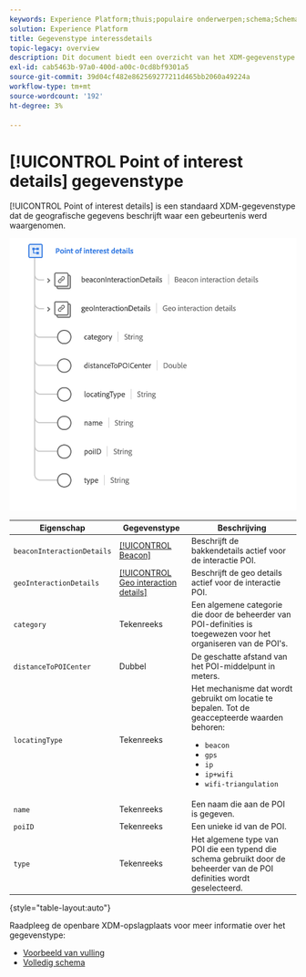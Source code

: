 ```yaml
---
keywords: Experience Platform;thuis;populaire onderwerpen;schema;Schema;XDM;velden;schema's;Schemas;poi;poi details;punt van belang;punt details;datatype;data-type;gegevenstype;
solution: Experience Platform
title: Gegevenstype interessdetails
topic-legacy: overview
description: Dit document biedt een overzicht van het XDM-gegevenstype Point of Interest Details.
exl-id: cab5463b-97a0-400d-a00c-0cd8bf9301a5
source-git-commit: 39d04cf482e862569277211d465bb2060a49224a
workflow-type: tm+mt
source-wordcount: '192'
ht-degree: 3%

---
```


# [!UICONTROL Point of interest details] gegevenstype

[!UICONTROL Point of interest details] is een standaard XDM-gegevenstype dat de geografische gegevens beschrijft waar een gebeurtenis werd waargenomen.

<img src="../images/data-types/poi-details.png" width="550" /><br />

| Eigenschap | Gegevenstype | Beschrijving |
| --- | --- | --- |
| `beaconInteractionDetails` | [[!UICONTROL Beacon]](./beacon.md) | Beschrijft de bakkendetails actief voor de interactie POI. |
| `geoInteractionDetails` | [[!UICONTROL Geo interaction details]](./geo-interaction-details.md) | Beschrijft de geo details actief voor de interactie POI. |
| `category` | Tekenreeks | Een algemene categorie die door de beheerder van POI-definities is toegewezen voor het organiseren van de POI&#39;s. |
| `distanceToPOICenter` | Dubbel | De geschatte afstand van het POI-middelpunt in meters. |
| `locatingType` | Tekenreeks | Het mechanisme dat wordt gebruikt om locatie te bepalen. Tot de geaccepteerde waarden behoren: <ul><li>`beacon`</li><li>`gps`</li><li>`ip`</li><li>`ip+wifi`</li><li>`wifi-triangulation`</li></ul> |
| `name` | Tekenreeks | Een naam die aan de POI is gegeven. |
| `poiID` | Tekenreeks | Een unieke id van de POI. |
| `type` | Tekenreeks | Het algemene type van POI die een typend die schema gebruikt door de beheerder van de POI definities wordt geselecteerd. |

{style=&quot;table-layout:auto&quot;}

Raadpleeg de openbare XDM-opslagplaats voor meer informatie over het gegevenstype:

* [Voorbeeld van vulling](https://github.com/adobe/xdm/blob/master/components/datatypes/poi-detail.example.1.json)
* [Volledig schema](https://github.com/adobe/xdm/blob/master/components/datatypes/poi-detail.schema.json)
